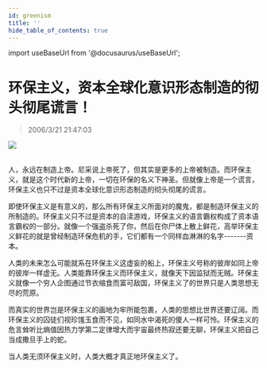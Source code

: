 ```yaml
---
id: greenism
title: ''
hide_table_of_contents: true
---
```


import useBaseUrl from '@docusaurus/useBaseUrl';

# 环保主义，资本全球化意识形态制造的彻头彻尾谎言！

> 2006/3/21 21:47:03

<div style={{textAlign: 'center'}}>
<img src={useBaseUrl('/img/economics/greenism/1.jpeg')} /><br/><br/>
</div>

人，永远在制造上帝。尼采说上帝死了，但其实是更多的上帝被制造。而环保主义，就是这个时代新的上帝，一切在环保的名义下神圣。但就像上帝是一个谎言，环保主义也只不过是资本全球化意识形态制造的彻头彻尾的谎言。

即使环保主义是有意义的，那么所有环保主义所面对的魔鬼，都是制造环保主义的所制造的。环保主义只不过是资本的自渎游戏，环保主义的语言霸权构成了资本语言霸权的一部分。就像一个强盗杀死了你，然后在你尸体上散上鲜花，高举环保主义鲜花的就是曾经制造环保危机的手，它们都有一个同样血淋淋的名字-------资本。

人类的未来怎么可能就系在环保主义这虚妄的船上，环保主义号称的彼岸如同上帝的彼岸一样虚无。人类能靠环保主义而环保主义，就像天下因监狱而无贼。环保主义就像一个穷人企图通过节衣缩食而富可敌国，环保主义了的世界只是人类思想无尽的荒原。

而真实的世界岂是环保主义的画地为牢所能包裹，人类的思想比世界还要辽阔。而环保主义的囚徒们视珍馐玉食而不见，如同水中渴死的傻人一样可怜。环保主义的危言耸听比熵值因热力学第二定律增大而宇宙最终热寂还要无聊，环保主义把自己当成撒旦手上的蛇。

当人类无须环保主义时，人类大概才真正地环保主义了。